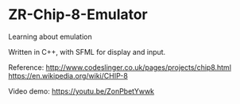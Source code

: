 # ZR-Chip-8-Emulator
Learning about emulation

Written in C++, with SFML for display and input.

Reference:
http://www.codeslinger.co.uk/pages/projects/chip8.html
https://en.wikipedia.org/wiki/CHIP-8

Video demo: https://youtu.be/ZonPbetYwwk
